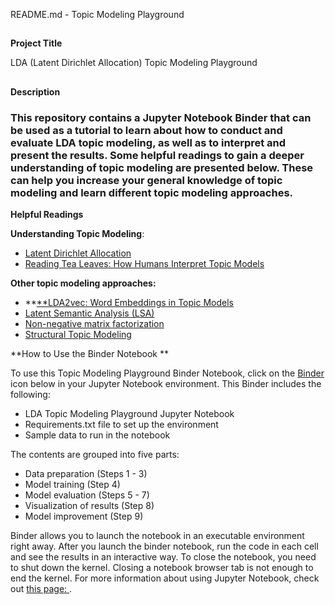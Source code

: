 README.md - Topic Modeling Playground


##
**Project Title**

LDA (Latent Dirichlet Allocation) Topic Modeling Playground  


##
**Description**


### This repository contains a Jupyter Notebook Binder that can be used as a tutorial to learn about how to conduct and evaluate LDA topic modeling, as well as to interpret and present the results. Some helpful readings to gain a deeper understanding of topic modeling are presented below. These can help you increase your general knowledge of topic modeling and learn different topic modeling approaches.

**Helpful Readings**

**Understanding Topic Modeling**:



* [Latent Dirichlet Allocation]([https://www.jmlr.org/papers/volume3/blei03a/blei03a.pdf](https://www.jmlr.org/papers/volume3/blei03a/blei03a.pdf))
* [Reading Tea Leaves: How Humans Interpret Topic Models]([http://papers.nips.cc/paper/3700-reading-tea-leaves-how-humans-interpret-topic-models.pdf](http://papers.nips.cc/paper/3700-reading-tea-leaves-how-humans-interpret-topic-models.pdf))

**Other topic modeling approaches:**



* **[**LDA2vec: Word Embeddings in Topic Models]([https://towardsdatascience.com/lda2vec-word-embeddings-in-topic-models-4ee3fc4b2843](https://towardsdatascience.com/lda2vec-word-embeddings-in-topic-models-4ee3fc4b2843))
* [Latent Semantic Analysis (LSA)]([https://www.analyticsvidhya.com/blog/2018/10/stepwise-guide-topic-modeling-latent-semantic-analysis/](https://www.analyticsvidhya.com/blog/2018/10/stepwise-guide-topic-modeling-latent-semantic-analysis/))
* [Non-negative matrix factorization]([https://radimrehurek.com/gensim/models/nmf.html](https://radimrehurek.com/gensim/models/nmf.html))
* [Structural Topic Modeling]([https://cbail.github.io/SICSS_Topic_Modeling.html#structural-topic-modeling](https://cbail.github.io/SICSS_Topic_Modeling.html#structural-topic-modeling))

**How to Use the Binder Notebook **

To use this Topic Modeling Playground Binder Notebook, click on the  [Binder](https://jupyter.org/binder) icon below in your Jupyter Notebook environment. This Binder includes the following:



* LDA Topic Modeling Playground Jupyter Notebook
* Requirements.txt file to set up the environment
* Sample data to run in the notebook

The contents are grouped into five parts:



* Data preparation (Steps 1 - 3)
* Model training (Step 4)
* Model evaluation (Steps 5 - 7)
* Visualization of results (Step 8)
* Model improvement (Step 9)

Binder allows you to launch the notebook in an executable environment right away. After you launch the binder notebook, run the code in each cell and see the results in an interactive way. To close the notebook, you need to shut down the kernel. Closing a notebook browser tab is not enough to end the kernel. For more information about using Jupyter Notebook, check out [this page: ]([https://jupyter-notebook-beginner-guide.readthedocs.io/en/latest/execute.html](https://jupyter-notebook-beginner-guide.readthedocs.io/en/latest/execute.html)).
